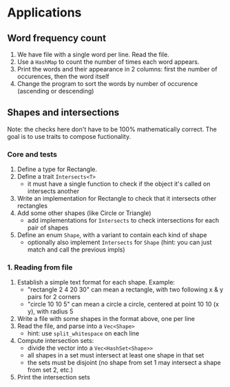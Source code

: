 # Applications

## Word frequency count

1. We have file with a single word per line. Read the file.
1. Use a `HashMap` to count the number of times each word appears.
1. Print the words and their appearance in 2 columns: first the number of occurences, then the word itself
1. Change the program to sort the words by number of occurence (ascending or descending)

## Shapes and intersections

Note: the checks here don't have to be 100% mathematically correct. The goal is to use traits to compose fuctionality.

### Core and tests

1. Define a type for Rectangle.
1. Define a trait `Intersects<T>`
    - it must have a single function to check if the object it's called on intersects another
1. Write an implementation for Rectangle to check that it intersects other rectangles
1. Add some other shapes (like Circle or Triangle)
    - add implementations for `Intersects` to check intersections for each pair of shapes
1. Define an enum `Shape`, with a variant to contain each kind of shape
    - optionally also implement `Intersects` for `Shape` (hint: you can just match and call the previous impls)

### 1. Reading from file

1. Establish a simple text format for each shape. Example:
    - "rectangle 2 4 20 30" can mean a rectangle, with two following x & y pairs for 2 corners
    - "circle 10 10 5" can mean a circle a circle, centered at point 10 10 (x y), with radius 5
1. Write a file with some shapes in the format above, one per line
1. Read the file, and parse into a `Vec<Shape>`
    - hint: use `split_whitespace` on each line
1. Compute intersection sets:
    - divide the vector into a `Vec<HashSet<Shape>>`
    - all shapes in a set must intersect at least one shape in that set
    - the sets must be disjoint (no shape from set 1 may intersect a shape from set 2, etc.)
1. Print the intersection sets

